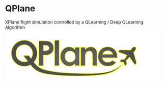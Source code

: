 # QPlane
XPlane flight simulation controlled by a QLearning / Deep QLearning Algorithm
![Logo](https://github.com/JDatPNW/QPlane/blob/main/QPlaneLogo.svg)
